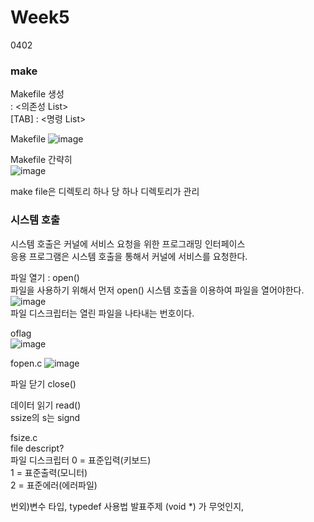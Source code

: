 # Week5
0402  

### make  
Makefile 생성  
<target> : <의존성 List>  
[TAB]    : <명령 List>  

Makefile
![image](https://github.com/Kimra0467/SystemP/assets/87680279/885d4438-d706-49ba-b210-73d616b20e4b)  
  
Makefile 간략히  
![image](https://github.com/Kimra0467/SystemP/assets/87680279/d5478307-4b3f-48d5-b3b0-8ba6cc36718c)

make file은 디렉토리 하나 당 하나 디렉토리가 관리  

### 시스템 호출
시스템 호출은 커널에 서비스 요청을 위한 프로그래밍 인터페이스  
응용 프로그램은 시스템 호출을 통해서 커널에 서비스를 요청한다.  

파일 열기 : open()  
파일을 사용하기 위해서 먼저 open() 시스템 호출을 이용하여 파일을 열어야한다.  
![image](https://github.com/Kimra0467/SystemP/assets/87680279/2c9669a1-0f51-49b8-94a9-a6c2766219e8)  
파일 디스크립터는 열린 파일을 나타내는 번호이다.  

oflag  
![image](https://github.com/Kimra0467/SystemP/assets/87680279/c629cae8-58a7-4c18-a748-0ea18a1b655e)  

fopen.c
![image](https://github.com/Kimra0467/SystemP/assets/87680279/962f8182-a8bb-4732-bb7e-2ce749e87756)

파일 닫기 close()  

데이터 읽기 read()  
ssize의 s는 signd  
  
fsize.c  
file descript?  
파일 디스크립터 0 = 표준입력(키보드)  
               1 = 표준출력(모니터)  
               2 = 표준에러(에러파일)  


번외)변수 타입, typedef 사용법
발표주제 (void *) 가 무엇인지, 

